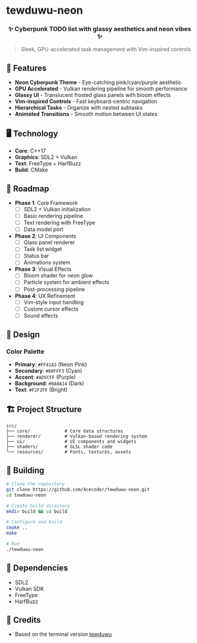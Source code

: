 # tewduwu-neon

<div align="center">
  <img src="docs/images/logo.png" alt="tewduwu-neon logo" width="250" height="250" style="display: none;">
  <h3>✨ Cyberpunk TODO list with glassy aesthetics and neon vibes ✨</h3>
</div>

> Sleek, GPU-accelerated task management with Vim-inspired controls

## 🌟 Features

- **Neon Cyberpunk Theme** - Eye-catching pink/cyan/purple aesthetic
- **GPU Accelerated** - Vulkan rendering pipeline for smooth performance
- **Glassy UI** - Translucent frosted glass panels with bloom effects
- **Vim-inspired Controls** - Fast keyboard-centric navigation
- **Hierarchical Tasks** - Organize with nested subtasks
- **Animated Transitions** - Smooth motion between UI states

## 🖥️ Technology

- **Core**: C++17
- **Graphics**: SDL2 + Vulkan
- **Text**: FreeType + HarfBuzz
- **Build**: CMake

## 🚀 Roadmap

- **Phase 1**: Core Framework
  - [ ] SDL2 + Vulkan initialization
  - [ ] Basic rendering pipeline
  - [ ] Text rendering with FreeType
  - [ ] Data model port

- **Phase 2**: UI Components
  - [ ] Glass panel renderer
  - [ ] Task list widget
  - [ ] Status bar
  - [ ] Animations system

- **Phase 3**: Visual Effects
  - [ ] Bloom shader for neon glow
  - [ ] Particle system for ambient effects
  - [ ] Post-processing pipeline

- **Phase 4**: UX Refinement
  - [ ] Vim-style input handling
  - [ ] Custom cursor effects
  - [ ] Sound effects

## 🎨 Design

### Color Palette
- **Primary**: `#FF41A3` (Neon Pink)
- **Secondary**: `#00FFF3` (Cyan)
- **Accent**: `#AD5CFF` (Purple)
- **Background**: `#0A0A14` (Dark)
- **Text**: `#F2F2FF` (Bright)

## 🏗️ Project Structure

```
src/
├── core/             # Core data structures
├── renderer/         # Vulkan-based rendering system
├── ui/               # UI components and widgets
├── shaders/          # GLSL shader code
└── resources/        # Fonts, textures, assets
```

## 🔧 Building

```bash
# Clone the repository
git clone https://github.com/4cecoder/tewduwu-neon.git
cd tewduwu-neon

# Create build directory
mkdir build && cd build

# Configure and build
cmake ..
make

# Run
./tewduwu-neon
```

## 📝 Dependencies

- SDL2
- Vulkan SDK
- FreeType
- HarfBuzz

## 💖 Credits

- Based on the terminal version [tewduwu](https://github.com/4cecoder/tewduwu)
